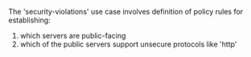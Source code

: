 The 'security-violations' use case involves definition of policy rules for establishing:

1) which servers are public-facing
2) which of the public servers support unsecure protocols like 'http'
